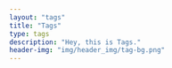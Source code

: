 ```yaml
---
layout: "tags"
title: "Tags"
type: tags
description: "Hey, this is Tags."
header-img: "img/header_img/tag-bg.png"
---
```

